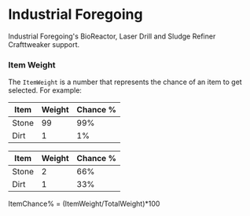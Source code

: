 # Industrial Foregoing

Industrial Foregoing's BioReactor, Laser Drill and Sludge Refiner Crafttweaker support.

### Item Weight

The `ItemWeight` is a number that represents the chance of an item to get selected. For example:

| Item  | Weight | Chance % |
|-------|--------|----------|
| Stone | 99     | 99%      |
| Dirt  | 1      | 1%       |

| Item  | Weight | Chance % |
|-------|--------|----------|
| Stone | 2      | 66%      |
| Dirt  | 1      | 33%      |

ItemChance% = (ItemWeight/TotalWeight)*100
